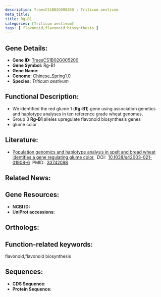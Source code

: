 ```yaml
---
description: TraesCS1B02G005200 ; Triticum aestivum
meta_title:
title: Rg-B1
categories: [Triticum aestivum]
tags: [ flavonoid,flavonoid biosynthesis ]
---
```


## Gene Details:
- **Gene ID:**	[TraesCS1B02G005200]()
- **Gene Symbol:** Rg-B1
- **Gene Name:** 
- **Genome:** [Chinese_Spring1.0]()
- **Species:** *Triticum aestivum*

## Functional Description:
   - We identified the red glume 1 (**Rg-B1**) gene using association genetics and haplotype analyses in ten reference grade wheat genomes.
   - Group 3 **Rg-B1** alleles upregulate flavonoid biosynthesis genes
   - glume color

## Literature:
   - [Population genomics and haplotype analysis in spelt and bread wheat identifies a gene regulating glume color.]( https://www.nature.com/articles/s42003-021-01908-6)&nbsp;&nbsp;DOI:&nbsp;&nbsp;[10.1038/s42003-021-01908-6](https://www.nature.com/articles/s42003-021-01908-6)&nbsp;&nbsp;PMID:&nbsp;&nbsp;[33742098](https://pubmed.ncbi.nlm.nih.gov/33742098/)

## Related News:

## Gene Resources:
- **NCBI ID:** [](https://www.ncbi.nlm.nih.gov/gene/?term=)
- **UniProt accessions:** [](https://www.uniprot.org/uniprotkb//entry)

## Orthologs:

## Function-related keywords:
flavonoid,flavonoid biosynthesis

## Sequences:
- **CDS Sequence:**
- **Protein Sequence:**
